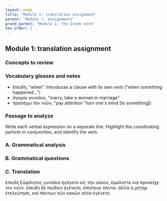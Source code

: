 ```yaml
---
layout: page
title: "Module 1: translation assignment"
parent: "Module 1: assignments"
grand_parent: "Module 1: the Greek verb"
nav_order: 2
---
```


## Module 1: translation assignment


### Concepts to review

### Vocabulary glosses and notes

- ἐπειδὴ, "when". Introduces a clause with its own verb ("when something happened...")
- ἄγομαι γυναῖκα, "marry, take a woman in marriage"
- προσέχω τὸν νοῦν, "pay attention "turn one's mind [to something])

### Passage to analyze

Write each verbal expression on a separate line.  Highlight the coordinating particle or conjunction, and identify the verb.

### A. Grammatical analysis


### B. Grammatical questions

### C. Translation


ἐπειδὴ Εὐφίλητος γυναῖκα ἠγάγετο εἰς τὴν οἰκίαν, ἐφύλαττε καὶ προσεῖχε τὸν νοῦν. ἐπειδὴ δὲ παιδίον ἐγένετο, ἐπίστευε πάντα.  ἀλλὰ ἡ μήτηρ ἐτελεύτησε, καὶ πάντων τῶν κακῶν αἰτία ἐγένετο.
